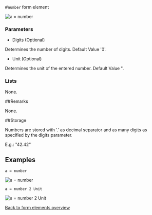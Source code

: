 #`number` form element

![a = number](https://raw.githubusercontent.com/nhagemann/anycontent-cmdl-docs/master/images/formelementnumber.jpg)


### Parameters

* Digits (Optional)

Determines the number of digits. Default Value '0'.

* Unit (Optional)

Determines the unit of the entered number. Default Value ''.

### Lists

None.

##Remarks

None.

##Storage

Numbers are stored with '.' as decimal separator and as many digits as specified by the digits parameter.

E.g.: "42.42"


## Examples

`a = number`

![a = number](https://raw.githubusercontent.com/nhagemann/anycontent-cmdl-docs/master/images/formelementnumber.jpg)

`a = number 2 Unit`

![a = number 2 Unit](https://raw.githubusercontent.com/nhagemann/anycontent-cmdl-docs/master/images/formelementnumber2u.jpg)

[Back to form elements overview](../README.md#form-elements)


